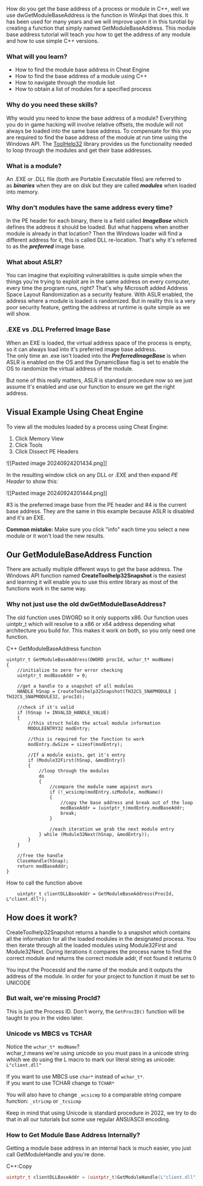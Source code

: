 

How do you get the base address of a process or module in C++, well we use dwGetModuleBaseAddress is the function in WinApi that does this. It has been used for many years and we will improve upon it in this turotial by creating a function that simply named GetModuleBaseAddress. This module base address tutorial will teach you how to get the address of any module and how to use simple C++ versions.


### **What will you learn?**​

- How to find the module base address in Cheat Engine
- How to find the base address of a module using C++
- How to navigate through the module list
- How to obtain a list of modules for a specified process

### **Why do you need these skills?**​

Why would you need to know the base address of a module? Everything you do in game hacking will involve relative offsets, the module will not always be loaded into the same base address. To compensate for this you are required to find the base address of the module at run time using the Windows API. The [ToolHelp32](https://learn.microsoft.com/en-us/windows/win32/api/tlhelp32/) library provides us the functionality needed to loop through the modules and get their base addresses.

### **What is a module?**​

An .EXE or .DLL file (both are Portable Executable files) are referred to as _**binaries**_ when they are on disk but they are called _**modules**_ when loaded into memory.

### **Why don't modules have the same address every time?**​
In the PE header for each binary, there is a field called **_ImageBase_** which defines the address it should be loaded. But what happens when another module is already in that location? Then the Windows loader will find a different address for it, this is called DLL re-location. That's why it's referred to as the **_preferred_** image base.


### **What about ASLR?**​

You can imagine that exploiting vulnerabilities is quite simple when the things you're trying to exploit are in the same address on every computer, every time the program runs, right? That's why Microsoft added Address Space Layout Randomization as a security feature. With ASLR enabled, the address where a module is loaded is randomized. But in reality this is a very poor security feature, getting the address at runtime is quite simple as we will show.





### **.EXE vs .DLL Preferred Image Base**​

When an EXE is loaded, the virtual address space of the process is empty, so it can always load into it's preferred image base address.  
The only time an .exe isn't loaded into the **_PreferredImageBase_** is when ASLR is enabled on the OS and the DynamicBase flag is set to enable the OS to randomize the virtual address of the module.  
  
But none of this really matters, ASLR is standard procedure now so we just assume it's enabled and use our function to ensure we get the right address.



## Visual Example Using Cheat Engine​

To view all the modules loaded by a process using Cheat Engine:  

1. Click Memory View
2. Click Tools
3. Click Dissect PE Headers

![[Pasted image 20240924201434.png]]

  
  
In the resulting window click on any DLL or .EXE and then expand _PE Header_ to show this:  

![[Pasted image 20240924201444.png]]

  
#3 is the preferred image base from the PE header and #4 is the current base address. They are the same in this example because ASLR is disabled and it's an EXE.  
  
**Common mistake:** Make sure you click "info" each time you select a new module or it won't load the new results.

## **Our GetModuleBaseAddress Function**​

There are actually multiple different ways to get the base address. The Windows API function named **CreateToolhelp32Snapshot** is the easiest and learning it will enable you to use this entire library as most of the functions work in the same way.  
  

### **Why not just use the old dwGetModuleBaseAddress?**​

The old function uses DWORD so it only supports x86. Our function uses uintptr_t which will resolve to a x86 or x64 address depending what architecture you build for. This makes it work on both, so you only need one function.



C++ GetModuleBaseAddress function
```
uintptr_t GetModuleBaseAddress(DWORD procId, wchar_t* modName)
{
    //initialize to zero for error checking
    uintptr_t modBaseAddr = 0;

    //get a handle to a snapshot of all modules
    HANDLE hSnap = CreateToolhelp32Snapshot(TH32CS_SNAPMODULE | TH32CS_SNAPMODULE32, procId);

    //check if it's valid
    if (hSnap != INVALID_HANDLE_VALUE)
    {
        //this struct holds the actual module information
        MODULEENTRY32 modEntry;

        //this is required for the function to work
        modEntry.dwSize = sizeof(modEntry);

        //If a module exists, get it's entry
        if (Module32First(hSnap, &modEntry))
        {
            //loop through the modules
            do
            {
                //compare the module name against ours
                if (!_wcsicmp(modEntry.szModule, modName))
                {
                    //copy the base address and break out of the loop
                    modBaseAddr = (uintptr_t)modEntry.modBaseAddr;
                    break;
                }

                //each iteration we grab the next module entry
            } while (Module32Next(hSnap, &modEntry));
        }
    }

    //free the handle
    CloseHandle(hSnap);
    return modBaseAddr;
}
```



How to call the function above

```
    uintptr_t clientDLLBaseAddr = GetModuleBaseAddress(ProcId, L"client.dll");

```


## How does it work?
CreateToolhelp32Snapshot returns a handle to a snapshot which contains all the information for all the loaded modules in the designated process. You then iterate through all the loaded modules using Module32First and Module32Next. During iterations it compares the process name to find the correct module and returns the correct module addr, if not found it returns 0

You input the ProcessId and the name of the module and it outputs the address of the module. In order for your project to function it must be set to UNICODE
### **But wait, we're missing ProcId?**​

This is just the Process ID. Don't worry, the `GetProcID()` function will be taught to you in the video later.

### **Unicode vs MBCS vs TCHAR**​

Notice the `wchar_t* modName`?  
wchar_t means we're using unicode so you must pass in a unicode string which we do using the L macro to mark our literal string as unicode:  
`L"client.dll"`  
  
If you want to use MBCS use `char*` instead of `wchar_t*`.  
If you want to use TCHAR change to `TCHAR*`  
  
You will also have to change `_wcsicmp` to a comparable string compare function: `_stricmp` or `_tcsicmp`  
  
Keep in mind that using Unicode is standard procedure in 2022, we try to do that in all our tutorials but some use regular ANSI/ASCII encoding.



### How to Get Module Base Address Internally?​

Getting a module base address in an internal hack is much easier, you just call GetModuleHandle and you're done.  

C++:Copy

```cpp
uintptr_t clientDLLBaseAddr = (uintptr_t)GetModuleHandle(L"client.dll");
```




